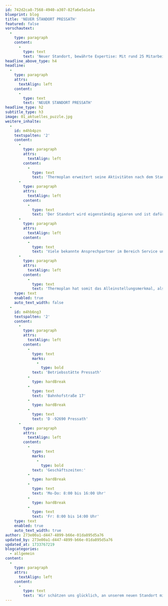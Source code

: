 ```yaml
---
id: 742d2ca8-7568-4940-a307-82fa6e5a1e1a
blueprint: blog
title: 'NEUER STANDORT PRESSATH'
featured: false
vorschautext:
  -
    type: paragraph
    content:
      -
        type: text
        text: 'Neuer Standort, bewährte Expertise: Mit rund 25 Mitarbeitenden eines ehemals weltweit bekannten Unternehmens starten wir in Pressath durch. Viele vertraute Ansprechpartner stehen bereit und freuen sich auf Ihre Kontaktaufnahme!'
headline_above_type: h4
headline:
  -
    type: paragraph
    attrs:
      textAlign: left
    content:
      -
        type: text
        text: 'NEUER STANDORT PRESSATH'
headline_type: h2
subtitle_type: h3
image: 01_aktuelles_puzzle.jpg
weitere_inhalte:
  -
    id: m4hb4pzn
    textspalten: '2'
    content:
      -
        type: paragraph
        attrs:
          textAlign: left
        content:
          -
            type: text
            text: 'Thermoplan erweitert seine Aktivitäten nach dem Standort Brilon um einen weiteren Standort Pressath. Es beginnen dort in den nächsten Tagen ca. 25 Mitarbeiter des ehemalig weltweit bekannten Unternehmens aus Pressath.'
      -
        type: paragraph
        attrs:
          textAlign: left
        content:
          -
            type: text
            text: 'Der Standort wird eigenständig agieren und ist dafür mit allen notwendigen Funktionen von Einkauf über Konstruktion und Elektrik/Software bis Vertrieb ausgestattet. Die Standortleitung wird Alexander Gorlt als Mitglied der Geschäftsleitung übernehmen.'
      -
        type: paragraph
        attrs:
          textAlign: left
        content:
          -
            type: text
            text: 'Viele bekannte Ansprechpartner im Bereich Service und Vertrieb konnten wir in den letzten Tagen überzeugen, mitzumachen. Damit entsteht Kontinuität im Service als auch in der Ersatzteilversorgung für die Kunden aus der Keramik.'
      -
        type: paragraph
        attrs:
          textAlign: left
        content:
          -
            type: text
            text: 'Thermoplan hat somit das Alleinstellungsmerkmal, als einziger Anlagenbauer alle Keramiksparten abzudecken und maßgeschneiderte Lösungen anbieten und liefern zu können.'
    type: text
    enabled: true
    auto_text_width: false
  -
    id: m4hb6ng3
    textspalten: '2'
    content:
      -
        type: paragraph
        attrs:
          textAlign: left
        content:
          -
            type: text
            marks:
              -
                type: bold
            text: 'Betriebsstätte Pressath'
          -
            type: hardBreak
          -
            type: text
            text: 'Bahnhofstraße 17'
          -
            type: hardBreak
          -
            type: text
            text: 'D -92690 Pressath'
      -
        type: paragraph
        attrs:
          textAlign: left
        content:
          -
            type: text
            marks:
              -
                type: bold
            text: 'Geschäftszeiten:'
          -
            type: hardBreak
          -
            type: text
            text: 'Mo-Do: 8:00 bis 16:00 Uhr'
          -
            type: hardBreak
          -
            type: text
            text: 'Fr: 8:00 bis 14:00 Uhr'
    type: text
    enabled: true
    auto_text_width: true
author: 273e00a1-d447-4899-b66e-01da895d5a76
updated_by: 273e00a1-d447-4899-b66e-01da895d5a76
updated_at: 1733767219
blogcategories:
  - allgemein
content:
  -
    type: paragraph
    attrs:
      textAlign: left
    content:
      -
        type: text
        text: 'Wir schätzen uns glücklich, an unserem neuen Standort mit ca. 25 Mitarbeitern eines ehemals weltweit bekannten Unternehmens aus Pressath wieder anzufangen. Viele bekannte Ansprechpartner für die Kunden sind mit an Bord und freuen sich auf Ihre Kontaktaufnahme.'
---
```

